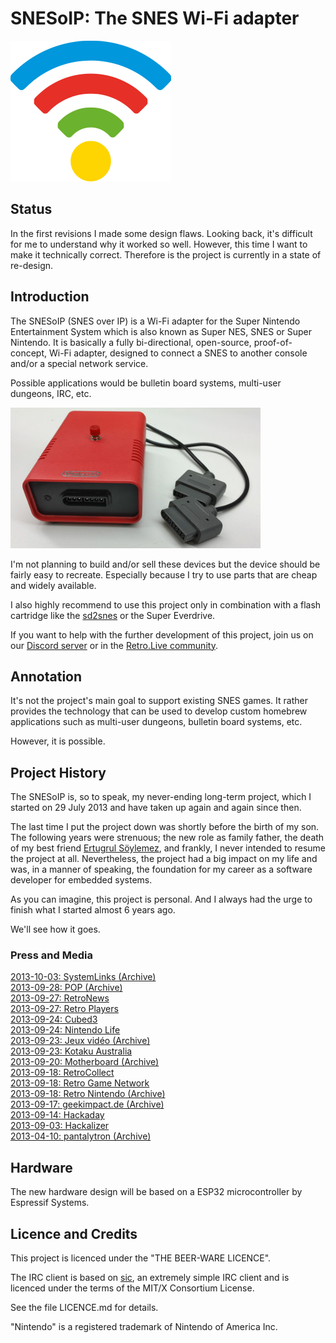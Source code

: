 # SNESoIP: The SNES Wi-Fi adapter

![SNESoIP logo](Media/.SNESoIP-Logo-small.png?raw=true)

## Status

In the first revisions I made some design flaws.  Looking back, it's
difficult for me to understand why it worked so well.  However, this
time I want to make it technically correct.  Therefore is the project is
currently in a state of re-design.

## Introduction

The SNESoIP (SNES over IP) is a Wi-Fi adapter for the Super Nintendo
Entertainment System which is also known as Super NES, SNES or Super
Nintendo.  It is basically a fully bi-directional, open-source,
proof-of-concept, Wi-Fi adapter, designed to connect a SNES to another
console and/or a special network service.

Possible applications would be bulletin board systems, multi-user
dungeons, IRC, etc.

![SNESoIP prototype](Archive/Rev2/hardware/images/rev02-small.jpg?raw=true)

I'm not planning to build and/or sell these devices but the device
should be fairly easy to recreate.  Especially because I try to use
parts that are cheap and widely available.

I also highly recommend to use this project only in combination with a
flash cartridge like the [sd2snes](http://sd2snes.de/blog/) or the Super
Everdrive.

If you want to help with the further development of this project, join
us on our [Discord server](https://discord.gg/araBwyp) or in the
[Retro.Live community](https://discord.gg/TuBCs4H).

## Annotation

It's not the project's main goal to support existing SNES games.  It
rather provides the technology that can be used to develop custom
homebrew applications such as multi-user dungeons, bulletin board
systems, etc.

However, it is possible.

## Project History

The SNESoIP is, so to speak, my never-ending long-term project, which I
started on 29 July 2013 and have taken up again and again since then.

The last time I put the project down was shortly before the birth of my
son.  The following years were strenuous; the new role as family father,
the death of my best friend [Ertugrul
Söylemez](https://github.com/esoeylemez), and frankly, I never intended
to resume the project at all.  Nevertheless, the project had a big
impact on my life and was, in a manner of speaking, the foundation for
my career as a software developer for embedded systems.

As you can imagine, this project is personal. And I always had the urge
to finish what I started almost 6 years ago.

We'll see how it goes.

### Press and Media

[2013-10-03: SystemLinks (Archive)](https://web.archive.org/web/20160714125922/http://www.systemlinks.net/blog/snesoip-xband-of-21st-century/)  
[2013-09-28: POP (Archive)](https://web.archive.org/web/20131001152616/http://www.pop.com.br/games/wii/Jogue-online-no-seu-Super-Nintendo-com-o-SNESoIP-1001612.html)  
[2013-09-27: RetroNews](http://www.retroplayers.com.br/noticias/retronews-snesoip-a-volta-da-jogatina-online-ao-super-nintendo/)  
[2013-09-27: Retro Players](http://www.retroplayers.com.br/noticias/retronews-snesoip-a-volta-da-jogatina-online-ao-super-nintendo/)  
[2013-09-24: Cubed3](http://www.cubed3.com/news/19635/1/play-original-snes-games-online.html)  
[2013-09-24: Nintendo Life](https://www.nintendolife.com/news/2013/09/online_multiplayer_comes_to_the_super_nintendo_thanks_to_snesoip)  
[2013-09-23: Jeux vidéo (Archive)](https://web.archive.org/web/20140209130208/http://www.jvn.com/actualites/snesoip-le-modem-pour-super-nintendo-a1070900)  
[2013-09-23: Kotaku Australia](https://www.kotaku.com.au/2013/09/you-can-play-your-original-snes-online-dont-you-know/)  
[2013-09-20: Motherboard (Archive)](https://web.archive.org/web/20160514015628/https://motherboard.vice.com/blog/play-your-super-nintendo-online-thanks-to-this-open-source-hardware)  
[2013-09-18: RetroCollect](http://www.retrocollect.com/News/snesoip-brings-online-multiplayer-to-the-super-nintendo.html)  
[2013-09-18: Retro Game Network](http://www.retrogamenetwork.com/2013/09/18/snesoip-super-nintendo-entertainment-system-over-internet-protocol-takes-snes-games-online/)  
[2013-09-18: Retro Nintendo (Archive)](https://web.archive.org/web/20171027161636/http://www.retronintendo.be/2013/09/18/snesoip-online-multiplayer-voor-de-super-nintendo/)  
[2013-09-17: geekimpact.de (Archive)](https://web.archive.org/web/20131205052338/http://geekimpact.de/tech/snesoip-online-multiplayer-fur-das-super-nintendo/)  
[2013-09-14: Hackaday](https://hackaday.com/2013/09/14/snesoip-its-exactly-what-it-sounds-like/)  
[2013-09-03: Hackalizer](http://hackalizer.com/snesoip-puts-controller-net/)  
[2013-04-10: pantalytron (Archive)](https://web.archive.org/web/20160717075259/http://www.pantalytron.com/blog7.php/i-am-the-chosen-one)  

## Hardware

The new hardware design will be based on a ESP32 microcontroller by
Espressif Systems.

## Licence and Credits

This project is licenced under the "THE BEER-WARE LICENCE".

The IRC client is based on [sic](https://tools.suckless.org/sic/), an extremely simple IRC
client and is licenced under the terms of the MIT/X Consortium License.

See the file LICENCE.md for details.

"Nintendo" is a registered trademark of Nintendo of America Inc.
